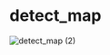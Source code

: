 # detect_map


![detect_map (2)](https://user-images.githubusercontent.com/106456346/205005129-615cec8e-9d77-479e-a72e-afcc015bcb77.gif)
